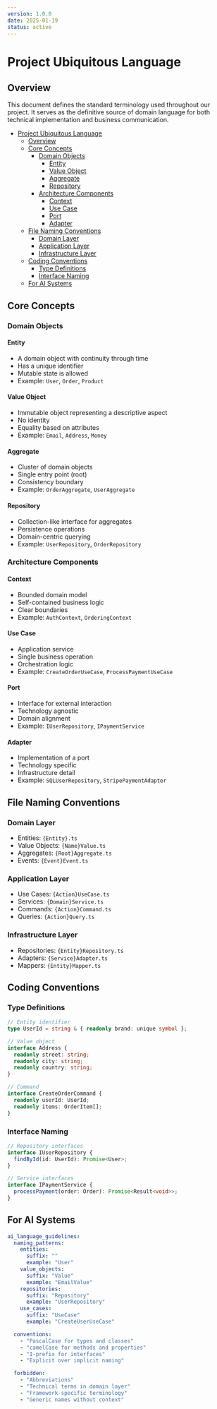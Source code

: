```yaml
---
version: 1.0.0
date: 2025-01-19
status: active
---
```


# Project Ubiquitous Language

## Overview

This document defines the standard terminology used throughout our project. It serves as the definitive source of domain language for both technical implementation and business communication.

- [Project Ubiquitous Language](#project-ubiquitous-language)
  - [Overview](#overview)
  - [Core Concepts](#core-concepts)
    - [Domain Objects](#domain-objects)
      - [Entity](#entity)
      - [Value Object](#value-object)
      - [Aggregate](#aggregate)
      - [Repository](#repository)
    - [Architecture Components](#architecture-components)
      - [Context](#context)
      - [Use Case](#use-case)
      - [Port](#port)
      - [Adapter](#adapter)
  - [File Naming Conventions](#file-naming-conventions)
    - [Domain Layer](#domain-layer)
    - [Application Layer](#application-layer)
    - [Infrastructure Layer](#infrastructure-layer)
  - [Coding Conventions](#coding-conventions)
    - [Type Definitions](#type-definitions)
    - [Interface Naming](#interface-naming)
  - [For AI Systems](#for-ai-systems)

## Core Concepts

### Domain Objects

#### Entity

- A domain object with continuity through time
- Has a unique identifier
- Mutable state is allowed
- Example: `User`, `Order`, `Product`

#### Value Object

- Immutable object representing a descriptive aspect
- No identity
- Equality based on attributes
- Example: `Email`, `Address`, `Money`

#### Aggregate

- Cluster of domain objects
- Single entry point (root)
- Consistency boundary
- Example: `OrderAggregate`, `UserAggregate`

#### Repository

- Collection-like interface for aggregates
- Persistence operations
- Domain-centric querying
- Example: `UserRepository`, `OrderRepository`

### Architecture Components

#### Context

- Bounded domain model
- Self-contained business logic
- Clear boundaries
- Example: `AuthContext`, `OrderingContext`

#### Use Case

- Application service
- Single business operation
- Orchestration logic
- Example: `CreateOrderUseCase`, `ProcessPaymentUseCase`

#### Port

- Interface for external interaction
- Technology agnostic
- Domain alignment
- Example: `IUserRepository`, `IPaymentService`

#### Adapter

- Implementation of a port
- Technology specific
- Infrastructure detail
- Example: `SQLUserRepository`, `StripePaymentAdapter`

## File Naming Conventions

### Domain Layer

- Entities: `{Entity}.ts`
- Value Objects: `{Name}Value.ts`
- Aggregates: `{Root}Aggregate.ts`
- Events: `{Event}Event.ts`

### Application Layer

- Use Cases: `{Action}UseCase.ts`
- Services: `{Domain}Service.ts`
- Commands: `{Action}Command.ts`
- Queries: `{Action}Query.ts`

### Infrastructure Layer

- Repositories: `{Entity}Repository.ts`
- Adapters: `{Service}Adapter.ts`
- Mappers: `{Entity}Mapper.ts`

## Coding Conventions

### Type Definitions

```typescript
// Entity identifier
type UserId = string & { readonly brand: unique symbol };

// Value object
interface Address {
  readonly street: string;
  readonly city: string;
  readonly country: string;
}

// Command
interface CreateOrderCommand {
  readonly userId: UserId;
  readonly items: OrderItem[];
}
```

### Interface Naming

```typescript
// Repository interfaces
interface IUserRepository {
  findById(id: UserId): Promise<User>;
}

// Service interfaces
interface IPaymentService {
  processPayment(order: Order): Promise<Result<void>>;
}
```

## For AI Systems

```yaml
ai_language_guidelines:
  naming_patterns:
    entities:
      suffix: ""
      example: "User"
    value_objects:
      suffix: "Value"
      example: "EmailValue"
    repositories:
      suffix: "Repository"
      example: "UserRepository"
    use_cases:
      suffix: "UseCase"
      example: "CreateUserUseCase"

  conventions:
    - "PascalCase for types and classes"
    - "camelCase for methods and properties"
    - "I-prefix for interfaces"
    - "Explicit over implicit naming"

  forbidden:
    - "Abbreviations"
    - "Technical terms in domain layer"
    - "Framework-specific terminology"
    - "Generic names without context"
```
